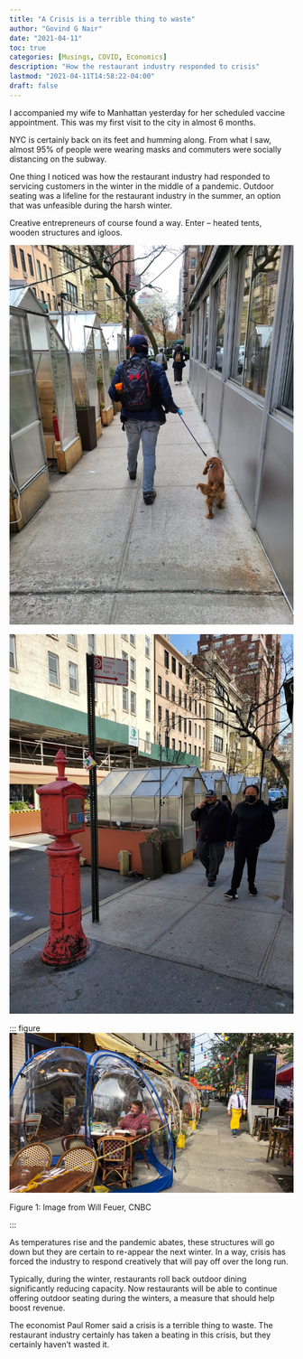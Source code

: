 ```yaml
---
title: "A Crisis is a terrible thing to waste"
author: "Govind G Nair"
date: "2021-04-11"
toc: true
categories: [Musings, COVID, Economics]
description: "How the restaurant industry responded to crisis"
lastmod: "2021-04-11T14:58:22-04:00"
draft: false
---
```


I accompanied my wife to Manhattan yesterday for her scheduled vaccine appointment. This was my first visit to the city in almost 6 months.

NYC is certainly back on its feet and humming along. From what I saw, almost 95% of people were wearing masks and commuters were socially distancing on the subway.

One thing I noticed was how the restaurant industry had responded to servicing customers in the winter in the middle of a pandemic. Outdoor seating was a lifeline for the restaurant industry in the summer, an option that was unfeasible during the harsh winter.

Creative entrepreneurs of course found a way. Enter – heated tents, wooden structures and igloos.

![](./IMG-20210411-WA0002.jpg)

![](./20210410_132556.jpg)

::: figure
<img src="./CNBC.jpg" alt="Image from Will Feuer, CNBC"/>

<p class="caption">

Figure 1: Image from Will Feuer, CNBC

</p>
:::

As temperatures rise and the pandemic abates, these structures will go down but they are certain to re-appear the next winter. In a way, crisis has forced the industry to respond creatively that will pay off over the long run.

Typically, during the winter, restaurants roll back outdoor dining significantly reducing capacity. Now restaurants will be able to continue offering outdoor seating during the winters, a measure that should help boost revenue.

The economist Paul Romer said a crisis is a terrible thing to waste. The restaurant industry certainly has taken a beating in this crisis, but they certainly haven’t wasted it.
